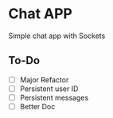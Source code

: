 Chat APP
==========

Simple chat app with Sockets

To-Do
----------

- [ ] Major Refactor
- [ ] Persistent user ID
- [ ] Persistent messages
- [ ] Better Doc